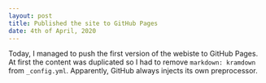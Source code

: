 ```yaml
---
layout: post
title: Published the site to GitHub Pages
date: 4th of April, 2020
---
```

Today, I managed to push the first version of the webiste to GitHub Pages.
At first the content was duplicated so I had to remove `markdown: kramdown`
from `_config.yml`. Apparently, GitHub always injects its own preprocessor.
